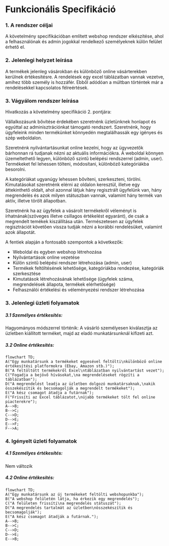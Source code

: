 # Funkcionális Specifikáció

### 1. A rendszer céljai

A követelmény specifikációban említett webshop rendszer elkészítése, ahol a felhasználónak és admin jogokkal rendelkező személyeknek külön felület érhető el.


### 2. Jelenlegi helyzet leírása

A termékek jelenleg vásárokban és különböző online vásárterekben kerülnek értékesítésre. A rendelések egy excel táblázatban vannak vezetve, amihez több személy is hozzáfér.
Ebből adódóan a múltban történtek már a rendelésekkel kapcsolatos félreértések.


### 3. Vágyálom rendszer leírása

Hivatkozás a követelmény specifikáció 2. pontjára:

Vállalkozásunk bővítése érdekében szeretnénk üzletünknek honlapot és egyúttal az adminisztrációnkat támogató rendszert. Szeretnénk, hogy ügyfeleink minden termékünket könnyedén megtalálhassák egy igényes és szép weboldalon.

Szeretnénk nyilvántartásunkat online kezelni, hogy az ügyvezetők bárhonnan rá tudjanak nézni az aktuális információkra. A weboldal könnyen üzemeltethető legyen, különböző szintű belépési rendszerrel (admin, user). Termékeket fel lehessen tölteni, módosítani, különböző kategóriákba besorolni.

A kategóriákat ugyanúgy lehessen bővíteni, szerkeszteni, törölni. Kimutatásokat szeretnénk elérni az oldalon keresztül, illetve egy áttekinthető oldalt, ahol azonnal látjuk hány regisztrált ügyfelünk van, hány megrendelés és azok milyen státuszban vannak, valamint hány termék van aktív, illetve törölt állapotban.

Szeretnénk ha az ügyfelek a vásárolt termékekről véleményt is írhatnának(szöveges illetve csillagos értékelést egyaránt), de csak a megrendelt temékek kiszállítása után. Természetesen az ügyfelek regisztrációt követően vissza tudják nézni a korábbi rendelésüket, valamint azok állapotát.

A fentiek alapján a fontosabb szempontok a következők:
- Weboldal és egyben webshop létrehozása
- Nyilvántartások online vezetése
- Külön szintű belépési rendszer létrehozása (admin, user)
- Termékek feltöltésének lehetősége, kategóriákba rendezése, kategóriák szerkesztése
- Kimutatások létrehozásának lehetősége (ügyfelek száma, megrendelések állapota, termékek elérhetősége)
- Felhasználói értékelési és véleményezési rendszer létrehozása

### 3. Jelenlegi üzleti folyamatok

##### 3.1 Személyes értékesítés:
Hagyományos módszerrel történik: A vásárló személyesen kiválasztja az üzletben kiállított terméket, majd az eladó munkatársunknál kifizeti azt.

##### 3.2 Online értékesítés:
```mermaid
flowchart TD;
A("Egy munkatársunk a termékeket egyesével feltölti\nkülönböző online értékesítési platformokra (Ebay, Amazon stb.)");
B("A feltöltött termékekről Excel\ntáblázatban nyilvántartást vezet");
C("Fogadja a bejövő hívásokat,\na megrendeléseket rögzíti a táblázatban");
D("A megrendelést leadja az üzletben dolgozó munkatársaknak,\nakik összekészítik és becsomagolják a megrendelt termékeket");
E("A kész csomagot átadja a futárnak");
F("Frissíti az Excel táblázatot,\nújabb termékeket tölt fel online piacterekre");
A-->B;
B-->C;
C-->D;
D-->E;
E-->F;
F-->A;
```

### 4. Igényelt üzleti folyamatok

##### 4.1 Személyes értékesítés:
Nem változik

##### 4.2 Online értékesítés:
```mermaid
flowchart TD;
A("Egy munkatársunk az új termékeket feltölti webshopunkba");
B("A webshop felületén látja, ha érkezik egy megrendelés");
C("A felületen frissíti\na megrendelés státuszát");
D("A megrendelés tartalmát az üzletben\nösszekészítik és becsomagolják");
E("A kész csomagot átadják a futárnak.");
A-->B;
B-->C;
C-->D;
D-->E;
E-->B;
```
